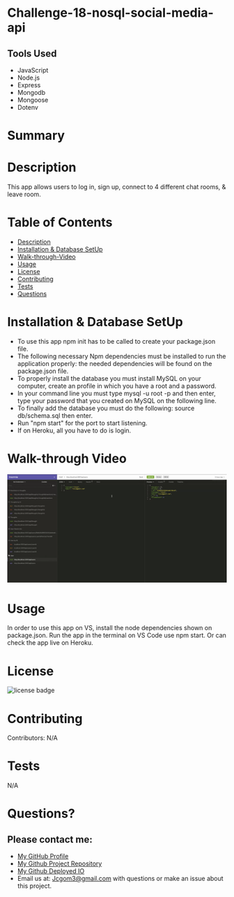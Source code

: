 # Challenge-18-nosql-social-media-api



## Tools Used

* JavaScript
* Node.js
* Express
* Mongodb
* Mongoose
* Dotenv







# Summary


# Description
This app allows users to log in, sign up, connect to 4 different chat rooms, & leave room.

# Table of Contents 
* [Description](#Description)
* [Installation & Database SetUp](#Installation)
* [Walk-through-Video](#Walk-through)
* [Usage](#usage)
* [License](#license)
* [Contributing](#contributing)
* [Tests](#tests)
* [Questions](#questions)

# Installation & Database SetUp
* To use this app npm init has to be called to create your package.json file.
* The following necessary Npm dependencies must be installed to run the application properly: the needed dependencies will be found on the package.json file.
* To properly install the database you must install MySQL on your computer, create an profile in which you have a root and a password.
* In your command line you must type mysql -u root -p and then enter, type your password that you created on MySQL on the following line.
* To finally add the database you must do the following: source db/schema.sql then enter.
* Run "npm start" for the port to start listening.
* If on Heroku, all you have to do is login.


# Walk-through Video

[![Demo-Video](public/assets/images/DemoVideo.png)](https://drive.google.com/file/d/1h8ebfgvukfQBb8nos531tF4g-VgHJv8S/view)


# Usage
In order to use this app on VS, install the node dependencies shown on package.json. Run the app in the terminal on VS Code use npm start. Or can check the app live on Heroku.



# License
![license badge](https://img.shields.io/badge/license-MIT-brightgreen)

# Contributing
​Contributors: N/A

# Tests
N/A

# Questions?
## Please contact me:
  * [My GitHub Profile](https://github.com/jcgom3)
  * [My Github Project Repository](https://github.com/jcgom3/)
  * [My Github Deployed IO](https://jcgom3.github.io/)
  * Email us at: [Jcgom3@gmail.com](mailto:Jcgom3@gmail.com) with questions or make an issue about this project.